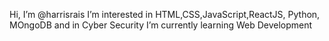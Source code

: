  Hi, I’m @harrisrais
 I’m interested in HTML,CSS,JavaScript,ReactJS, Python, MOngoDB and in Cyber Security
 I’m currently learning Web Development

